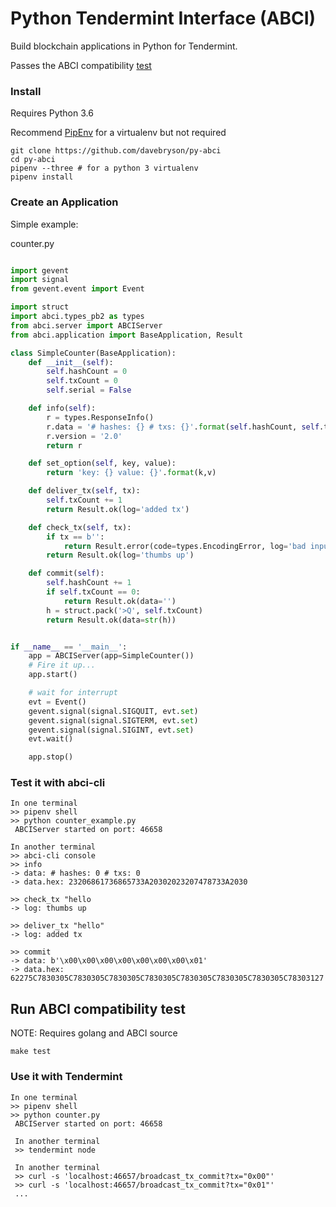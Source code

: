 
# Python Tendermint Interface (ABCI)

Build blockchain applications in Python for Tendermint.

Passes the ABCI compatibility [test](https://github.com/tendermint/abci/blob/master/tests/test_app/main.go)

### Install
Requires Python 3.6

Recommend [PipEnv](http://docs.pipenv.org/en/latest/) for a virtualenv but not required
```
git clone https://github.com/davebryson/py-abci
cd py-abci
pipenv --three # for a python 3 virtualenv
pipenv install
```

### Create an Application
Simple example:

counter.py
```python

import gevent
import signal
from gevent.event import Event

import struct
import abci.types_pb2 as types
from abci.server import ABCIServer
from abci.application import BaseApplication, Result

class SimpleCounter(BaseApplication):
    def __init__(self):
        self.hashCount = 0
        self.txCount = 0
        self.serial = False

    def info(self):
        r = types.ResponseInfo()
        r.data = '# hashes: {} # txs: {}'.format(self.hashCount, self.txCount)
        r.version = '2.0'
        return r

    def set_option(self, key, value):
        return 'key: {} value: {}'.format(k,v)

    def deliver_tx(self, tx):
        self.txCount += 1
        return Result.ok(log='added tx')

    def check_tx(self, tx):
        if tx == b'':
            return Result.error(code=types.EncodingError, log='bad input empty tx')
        return Result.ok(log='thumbs up')

    def commit(self):
        self.hashCount += 1
        if self.txCount == 0:
            return Result.ok(data='')
        h = struct.pack('>Q', self.txCount)
        return Result.ok(data=str(h))


if __name__ == '__main__':
    app = ABCIServer(app=SimpleCounter())
    # Fire it up...
    app.start()

    # wait for interrupt
    evt = Event()
    gevent.signal(signal.SIGQUIT, evt.set)
    gevent.signal(signal.SIGTERM, evt.set)
    gevent.signal(signal.SIGINT, evt.set)
    evt.wait()

    app.stop()
```

### Test it with abci-cli
```
In one terminal
>> pipenv shell
>> python counter_example.py
 ABCIServer started on port: 46658

In another terminal
>> abci-cli console
>> info
-> data: # hashes: 0 # txs: 0
-> data.hex: 23206861736865733A20302023207478733A2030

>> check_tx "hello
-> log: thumbs up

>> deliver_tx "hello"
-> log: added tx

>> commit
-> data: b'\x00\x00\x00\x00\x00\x00\x00\x01'
-> data.hex: 62275C7830305C7830305C7830305C7830305C7830305C7830305C7830305C78303127
```

## Run ABCI compatibility test
 NOTE: Requires golang and ABCI source
```
make test
```

### Use it with Tendermint
```
In one terminal
>> pipenv shell
>> python counter.py
 ABCIServer started on port: 46658

 In another terminal
 >> tendermint node

 In another terminal
 >> curl -s 'localhost:46657/broadcast_tx_commit?tx="0x00"'
 >> curl -s 'localhost:46657/broadcast_tx_commit?tx="0x01"'
 ...
 ```
